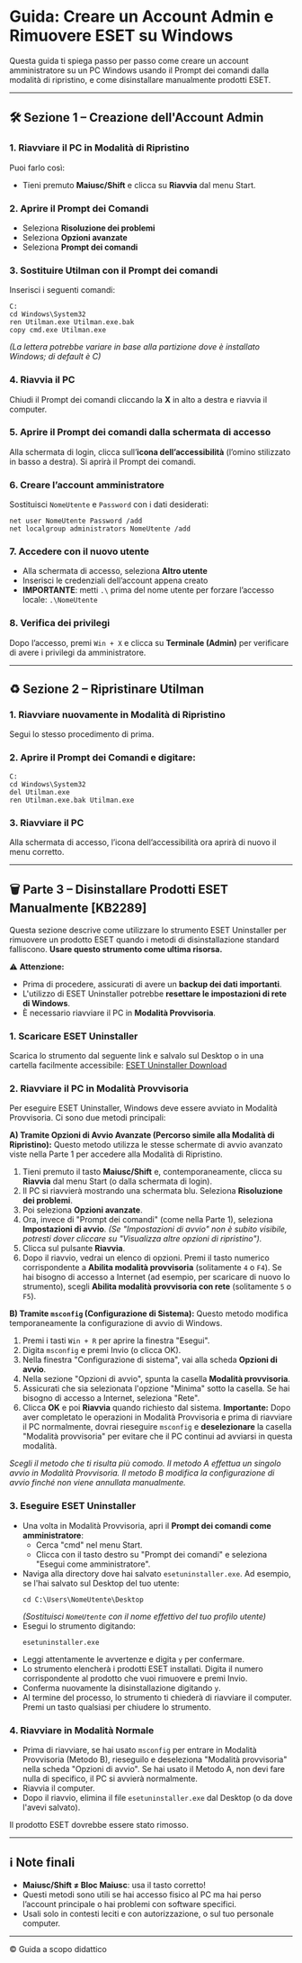 # Guida: Creare un Account Admin e Rimuovere ESET su Windows

Questa guida ti spiega passo per passo come creare un account amministratore su un PC Windows usando il Prompt dei comandi dalla modalità di ripristino, e come disinstallare manualmente prodotti ESET.

---

## 🛠️ Sezione 1 – Creazione dell'Account Admin

### 1. Riavviare il PC in Modalità di Ripristino
Puoi farlo così:
- Tieni premuto **Maiusc/Shift** e clicca su **Riavvia** dal menu Start.

### 2. Aprire il Prompt dei Comandi
- Seleziona **Risoluzione dei problemi**
- Seleziona **Opzioni avanzate**
- Seleziona **Prompt dei comandi**

### 3. Sostituire Utilman con il Prompt dei comandi
Inserisci i seguenti comandi:

```
C:
cd Windows\System32
ren Utilman.exe Utilman.exe.bak
copy cmd.exe Utilman.exe
```

*(La lettera potrebbe variare in base alla partizione dove è installato Windows; di default è C)*

### 4. Riavvia il PC
Chiudi il Prompt dei comandi cliccando la **X** in alto a destra e riavvia il computer.

### 5. Aprire il Prompt dei comandi dalla schermata di accesso
Alla schermata di login, clicca sull’**icona dell’accessibilità** (l’omino stilizzato in basso a destra). Si aprirà il Prompt dei comandi.

### 6. Creare l’account amministratore
Sostituisci `NomeUtente` e `Password` con i dati desiderati:

```
net user NomeUtente Password /add
net localgroup administrators NomeUtente /add
```

### 7. Accedere con il nuovo utente
- Alla schermata di accesso, seleziona **Altro utente**
- Inserisci le credenziali dell’account appena creato
- **IMPORTANTE**: metti `.\` prima del nome utente per forzare l’accesso locale:
  ```.\NomeUtente```

### 8. Verifica dei privilegi
Dopo l’accesso, premi `Win + X` e clicca su **Terminale (Admin)** per verificare di avere i privilegi da amministratore.

---

## ♻️ Sezione 2 – Ripristinare Utilman

### 1. Riavviare nuovamente in Modalità di Ripristino
Segui lo stesso procedimento di prima.

### 2. Aprire il Prompt dei Comandi e digitare:

```
C:
cd Windows\System32
del Utilman.exe
ren Utilman.exe.bak Utilman.exe
```

### 3. Riavviare il PC
Alla schermata di accesso, l’icona dell’accessibilità ora aprirà di nuovo il menu corretto.

---

## 🗑️ Parte 3 – Disinstallare Prodotti ESET Manualmente [KB2289]

Questa sezione descrive come utilizzare lo strumento ESET Uninstaller per rimuovere un prodotto ESET quando i metodi di disinstallazione standard falliscono. **Usare questo strumento come ultima risorsa.**

⚠️ **Attenzione:**
- Prima di procedere, assicurati di avere un **backup dei dati importanti**.
- L'utilizzo di ESET Uninstaller potrebbe **resettare le impostazioni di rete di Windows**.
- È necessario riavviare il PC in **Modalità Provvisoria**.

### 1. Scaricare ESET Uninstaller
Scarica lo strumento dal seguente link e salvalo sul Desktop o in una cartella facilmente accessibile:
[ESET Uninstaller Download](https://download.eset.com/com/eset/tools/installers/eset_apps_remover/latest/uninstaller.exe)

### 2. Riavviare il PC in Modalità Provvisoria
Per eseguire ESET Uninstaller, Windows deve essere avviato in Modalità Provvisoria. Ci sono due metodi principali:

**A) Tramite Opzioni di Avvio Avanzate (Percorso simile alla Modalità di Ripristino):**
Questo metodo utilizza le stesse schermate di avvio avanzato viste nella Parte 1 per accedere alla Modalità di Ripristino.
1.  Tieni premuto il tasto **Maiusc/Shift** e, contemporaneamente, clicca su **Riavvia** dal menu Start (o dalla schermata di login).
2.  Il PC si riavvierà mostrando una schermata blu. Seleziona **Risoluzione dei problemi**.
3.  Poi seleziona **Opzioni avanzate**.
4.  Ora, invece di "Prompt dei comandi" (come nella Parte 1), seleziona **Impostazioni di avvio**.
    *(Se "Impostazioni di avvio" non è subito visibile, potresti dover cliccare su "Visualizza altre opzioni di ripristino").*
5.  Clicca sul pulsante **Riavvia**.
6.  Dopo il riavvio, vedrai un elenco di opzioni. Premi il tasto numerico corrispondente a **Abilita modalità provvisoria** (solitamente `4` o `F4`). Se hai bisogno di accesso a Internet (ad esempio, per scaricare di nuovo lo strumento), scegli **Abilita modalità provvisoria con rete** (solitamente `5` o `F5`).

**B) Tramite `msconfig` (Configurazione di Sistema):**
Questo metodo modifica temporaneamente la configurazione di avvio di Windows.
1.  Premi i tasti `Win + R` per aprire la finestra "Esegui".
2.  Digita `msconfig` e premi Invio (o clicca OK).
3.  Nella finestra "Configurazione di sistema", vai alla scheda **Opzioni di avvio**.
4.  Nella sezione "Opzioni di avvio", spunta la casella **Modalità provvisoria**.
5.  Assicurati che sia selezionata l'opzione "Minima" sotto la casella. Se hai bisogno di accesso a Internet, seleziona "Rete".
6.  Clicca **OK** e poi **Riavvia** quando richiesto dal sistema.
    **Importante:** Dopo aver completato le operazioni in Modalità Provvisoria e prima di riavviare il PC normalmente, dovrai rieseguire `msconfig` e **deselezionare** la casella "Modalità provvisoria" per evitare che il PC continui ad avviarsi in questa modalità.

*Scegli il metodo che ti risulta più comodo. Il metodo A effettua un singolo avvio in Modalità Provvisoria. Il metodo B modifica la configurazione di avvio finché non viene annullata manualmente.*

### 3. Eseguire ESET Uninstaller
- Una volta in Modalità Provvisoria, apri il **Prompt dei comandi come amministratore**:
    - Cerca "cmd" nel menu Start.
    - Clicca con il tasto destro su "Prompt dei comandi" e seleziona "Esegui come amministratore".
- Naviga alla directory dove hai salvato `esetuninstaller.exe`. Ad esempio, se l'hai salvato sul Desktop del tuo utente:
  ```
  cd C:\Users\NomeUtente\Desktop
  ```
  *(Sostituisci `NomeUtente` con il nome effettivo del tuo profilo utente)*
- Esegui lo strumento digitando:
  ```
  esetuninstaller.exe
  ```
- Leggi attentamente le avvertenze e digita `y` per confermare.
- Lo strumento elencherà i prodotti ESET installati. Digita il numero corrispondente al prodotto che vuoi rimuovere e premi Invio.
- Conferma nuovamente la disinstallazione digitando `y`.
- Al termine del processo, lo strumento ti chiederà di riavviare il computer. Premi un tasto qualsiasi per chiudere lo strumento.

### 4. Riavviare in Modalità Normale
- Prima di riavviare, se hai usato `msconfig` per entrare in Modalità Provvisoria (Metodo B), rieseguilo e deseleziona "Modalità provvisoria" nella scheda "Opzioni di avvio". Se hai usato il Metodo A, non devi fare nulla di specifico, il PC si avvierà normalmente.
- Riavvia il computer.
- Dopo il riavvio, elimina il file `esetuninstaller.exe` dal Desktop (o da dove l'avevi salvato).

Il prodotto ESET dovrebbe essere stato rimosso.

---

## ℹ️ Note finali
- **Maiusc/Shift ≠ Bloc Maiusc**: usa il tasto corretto!
- Questi metodi sono utili se hai accesso fisico al PC ma hai perso l’account principale o hai problemi con software specifici.
- Usali solo in contesti leciti e con autorizzazione, o sul tuo personale computer.

---

© Guida a scopo didattico
